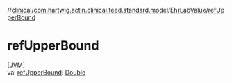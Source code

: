 //[clinical](../../../index.md)/[com.hartwig.actin.clinical.feed.standard.model](../index.md)/[EhrLabValue](index.md)/[refUpperBound](ref-upper-bound.md)

# refUpperBound

[JVM]\
val [refUpperBound](ref-upper-bound.md): [Double](https://kotlinlang.org/api/latest/jvm/stdlib/kotlin/-double/index.html)
